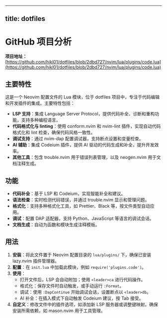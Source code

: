 
---
title: dotfiles
---

# GitHub 项目分析

**项目地址：** [https://github.com/hjkl01/dotfiles/blob/2dbd727/nvim/lua/plugins/code.lua](https://github.com/hjkl01/dotfiles/blob/2dbd727/nvim/lua/plugins/code.lua)

## 主要特性
这是一个 Neovim 配置文件的 Lua 模块，位于 dotfiles 项目中，专注于代码编辑和开发插件的集成。主要特性包括：
- **LSP 支持**：集成 Language Server Protocol，提供代码补全、诊断和重构功能，支持多种编程语言。
- **代码格式化与 linting**：使用 conform.nvim 和 nvim-lint 插件，实现自动代码格式化和 lint 检查，确保代码风格一致性。
- **调试支持**：通过 nvim-dap 配置调试器，支持断点设置和变量检查。
- **AI 辅助**：集成 Codeium 插件，提供 AI 驱动的代码生成和补全，提升开发效率。
- **其他工具**：包含 trouble.nvim 用于错误列表管理，以及 neogen.nvim 用于文档注释生成。

## 功能
- **代码补全**：基于 LSP 和 Codeium，实现智能补全和建议。
- **语法检查**：实时检测代码错误，并通过 trouble.nvim 显示和管理问题。
- **格式化**：支持多种格式化工具，如 Prettier、Black 等，按文件类型自动应用。
- **调试**：配置 DAP 适配器，支持 Python、JavaScript 等语言的调试会话。
- **文档生成**：自动为函数和模块生成注释模板。

## 用法
1. **安装**：将此文件置于 Neovim 配置目录的 `lua/plugins/` 下，确保已安装 lazy.nvim 插件管理器。
2. **配置**：在 `init.lua` 中加载此模块，例如 `require('plugins.code')`。
3. **使用**：
   - 打开文件后，LSP 会自动附加；使用 `<leader>ca` 进行代码操作。
   - 格式化：保存文件时自动触发，或手动运行 `:Format`。
   - 调试：使用 `:DapContinue` 开始调试会话，设置断点以 `<leader>db`。
   - AI 补全：在插入模式下自动触发 Codeium 建议，按 Tab 接受。
4. **自定义**：修改文件中的插件选项，如添加新 LSP 服务器或调整键映射。确保安装所需依赖，如 mason.nvim 用于工具管理。